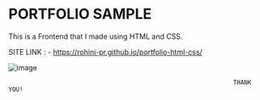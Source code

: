 # PORTFOLIO SAMPLE

This is a Frontend that I made using HTML and CSS.


SITE LINK : - https://rohini-pr.github.io/portfolio-html-css/



![image](https://github.com/Rohini-pr/portfolio-html-css/assets/125246758/333e6ddb-65bb-415c-b2b5-3846e9b024c8)



                                                                  THANK YOU!
